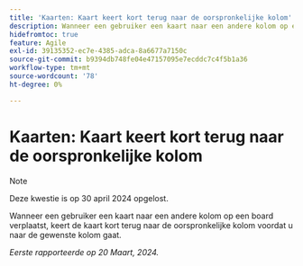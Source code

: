 ```yaml
---
title: 'Kaarten: Kaart keert kort terug naar de oorspronkelijke kolom'
description: Wanneer een gebruiker een kaart naar een andere kolom op een board verplaatst, keert de kaart kort terug naar de oorspronkelijke kolom voordat u naar de gewenste kolom gaat.
hidefromtoc: true
feature: Agile
exl-id: 39135352-ec7e-4385-adca-8a6677a7150c
source-git-commit: b9394db748fe04e47157095e7ecddc7c4f5b1a36
workflow-type: tm+mt
source-wordcount: '78'
ht-degree: 0%

---
```


# Kaarten: Kaart keert kort terug naar de oorspronkelijke kolom

>[!NOTE]
>
>Deze kwestie is op 30 april 2024 opgelost.

Wanneer een gebruiker een kaart naar een andere kolom op een board verplaatst, keert de kaart kort terug naar de oorspronkelijke kolom voordat u naar de gewenste kolom gaat.

_Eerste rapporteerde op 20 Maart, 2024._
